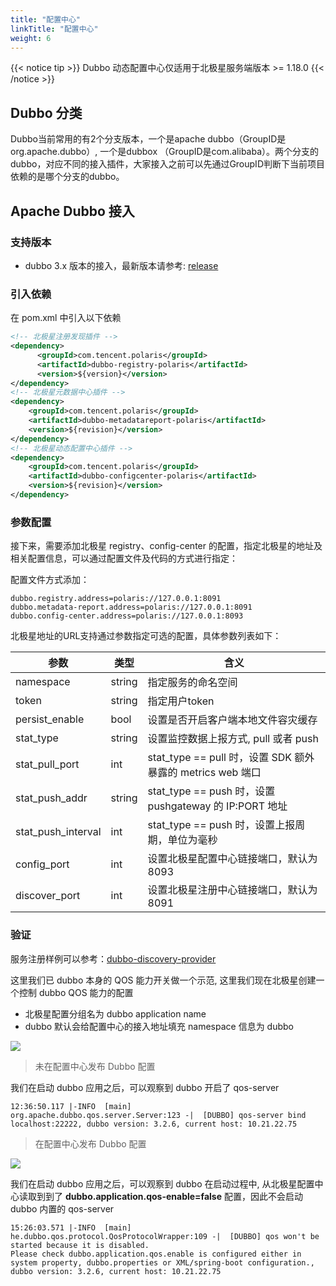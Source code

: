 ```yaml
---
title: "配置中心"
linkTitle: "配置中心"
weight: 6
---
```


{{< notice tip >}} Dubbo 动态配置中心仅适用于北极星服务端版本 >= 1.18.0 {{< /notice >}} 

## Dubbo 分类

Dubbo当前常用的有2个分支版本，一个是apache dubbo（GroupID是org.apache.dubbo）, 一个是dubbox （GroupID是com.alibaba）。两个分支的dubbo，对应不同的接入插件，大家接入之前可以先通过GroupID判断下当前项目依赖的是哪个分支的dubbo。

## Apache Dubbo 接入

### 支持版本

- dubbo 3.x 版本的接入，最新版本请参考: [release](https://github.com/polarismesh/dubbo-java-polaris/releases)

### 引入依赖

在 pom.xml 中引入以下依赖

```xml
<!-- 北极星注册发现插件 -->
<dependency>
      <groupId>com.tencent.polaris</groupId>
      <artifactId>dubbo-registry-polaris</artifactId>
      <version>${version}</version>
</dependency>
<!-- 北极星元数据中心插件 -->
<dependency>
    <groupId>com.tencent.polaris</groupId>
    <artifactId>dubbo-metadatareport-polaris</artifactId>
    <version>${revision}</version>
</dependency>
<!-- 北极星动态配置中心插件 -->
<dependency>
    <groupId>com.tencent.polaris</groupId>
    <artifactId>dubbo-configcenter-polaris</artifactId>
    <version>${revision}</version>
</dependency>
```

### 参数配置

接下来，需要添加北极星 registry、config-center 的配置，指定北极星的地址及相关配置信息，可以通过配置文件及代码的方式进行指定：

配置文件方式添加：

```properties
dubbo.registry.address=polaris://127.0.0.1:8091
dubbo.metadata-report.address=polaris://127.0.0.1:8091
dubbo.config-center.address=polaris://127.0.0.1:8093
```


北极星地址的URL支持通过参数指定可选的配置，具体参数列表如下：

| 参数               | 类型   | 含义                                                      |
|--------------------|--------|---------------------------------------------------------|
| namespace          | string | 指定服务的命名空间                                        |
| token              | string | 指定用户token                                             |
| persist_enable     | bool   | 设置是否开启客户端本地文件容灾缓存                        |
| stat_type          | string | 设置监控数据上报方式, pull 或者 push                      |
| stat_pull_port     | int    | stat_type == pull 时，设置 SDK 额外暴露的 metrics web 端口 |
| stat_push_addr     | string | stat_type == push 时，设置 pushgateway 的 IP:PORT 地址     |
| stat_push_interval | int    | stat_type == push 时，设置上报周期，单位为毫秒              |
| config_port        | int    | 设置北极星配置中心链接端口，默认为8093                     |
| discover_port      | int    | 设置北极星注册中心链接端口，默认为8091                     |

### 验证

服务注册样例可以参考：[dubbo-discovery-provider](https://github.com/polarismesh/dubbo-java-polaris/tree/dubbo-3.2.x/dubbo/dubbo-examples/dubbo-discovery-example/dubbo-quick-provider)

这里我们已 dubbo 本身的 QOS 能力开关做一个示范, 这里我们现在北极星创建一个控制 dubbo QOS 能力的配置

- 北极星配置分组名为 dubbo application name
- dubbo 默认会给配置中心的接入地址填充 namespace 信息为 dubbo

![](../图片/configcenter/dubbo-config.png)

> 未在配置中心发布 Dubbo 配置

我们在启动 dubbo 应用之后，可以观察到 dubbo 开启了 qos-server

```log
12:36:50.117 |-INFO  [main]       org.apache.dubbo.qos.server.Server:123 -|  [DUBBO] qos-server bind localhost:22222, dubbo version: 3.2.6, current host: 10.21.22.75
```

> 在配置中心发布 Dubbo 配置


![](../图片/configcenter/dubbo-config-publish.png)

我们在启动 dubbo 应用之后，可以观察到 dubbo 在启动过程中, 从北极星配置中心读取到到了 **dubbo.application.qos-enable=false** 配置，因此不会启动 dubbo 内置的 qos-server

```log
15:26:03.571 |-INFO  [main] he.dubbo.qos.protocol.QosProtocolWrapper:109 -|  [DUBBO] qos won't be started because it is disabled. 
Please check dubbo.application.qos.enable is configured either in system property, dubbo.properties or XML/spring-boot configuration., dubbo version: 3.2.6, current host: 10.21.22.75
```

